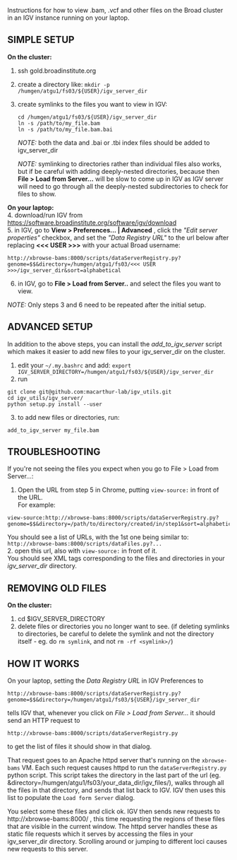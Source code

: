 Instructions for how to view .bam, .vcf and other files on the Broad cluster in an IGV instance running on your laptop.

SIMPLE SETUP
------------

**On the cluster:**  
1. ssh gold.broadinstitute.org
2. create a directory like: ```mkdir -p /humgen/atgu1/fs03/${USER}/igv_server_dir```
3. create symlinks to the files you want to view in IGV: 
      ```
      cd /humgen/atgu1/fs03/${USER}/igv_server_dir
      ln -s /path/to/my_file.bam
      ln -s /path/to/my_file.bam.bai
      ```
   *NOTE:* both the data and .bai or .tbi index files should be added to igv_server_dir   
   
   *NOTE:* symlinking to directories rather than individual files also works, but if be careful with adding deeply-nested directories, 
   because then **File > Load from Server...** will be slow to come up in IGV as IGV server will need to go through all the deeply-nested subdirectories to check for files to show.    


**On your laptop:**  
4. download/run IGV from https://software.broadinstitute.org/software/igv/download  
5. in IGV, go to **View > Preferences... | Advanced** , click the *"Edit server properties"* checkbox, and set the *"Data Registry URL"* to the url below after replacing **<<< USER >>>** with your actual Broad username:   
   
   ```
   http://xbrowse-bams:8000/scripts/dataServerRegistry.py?genome=$$&directory=/humgen/atgu1/fs03/<<< USER >>>/igv_server_dir&sort=alphabetical
   ```
6. in IGV, go to **File > Load from Server..** and select the files you want to view.

*NOTE:* Only steps 3 and 6 need to be repeated after the initial setup. 

ADVANCED SETUP
--------------

In addition to the above steps, you can install the *add_to_igv_server* script which makes it easier to add new files to your igv_server_dir on the cluster. 

1. edit your `~/.my.bashrc` and add: 
```export IGV_SERVER_DIRECTORY=/humgen/atgu1/fs03/${USER}/igv_server_dir```
2. run 
```
git clone git@github.com:macarthur-lab/igv_utils.git
cd igv_utils/igv_server/
python setup.py install --user
```
3. to add new files or directories, run:
```
add_to_igv_server my_file.bam
```

TROUBLESHOOTING
---------------

If you're not seeing the files you expect when you go to File > Load from Server...:  
1. Open the URL from step 5 in Chrome, putting `view-source:` in front of the URL.  
For example:    
```
view-source:http://xbrowse-bams:8000/scripts/dataServerRegistry.py?genome=$$&directory=/path/to/directory/created/in/step1&sort=alphabetical
```  
You should see a list of URLs, with the 1st one being similar to: `http://xbrowse-bams:8000/scripts/dataFiles.py?...`  
2. open this url, also with `view-source:` in front of it.  
You should see XML tags corresponding to the files and directories in your *igv_server_dir* directory.  


REMOVING OLD FILES
-----------------------

**On the cluster:**  
1. cd $IGV_SERVER_DIRECTORY  
2. delete files or directories you no longer want to see.  (if
   deleting symlinks to directories, be careful to delete the symlink and not the directory itself - eg. do `rm symlink`, and not `rm -rf <symlink>/`)  



HOW IT WORKS
------------

On your laptop, setting the *Data Registry URL* in IGV Preferences to
```
http://xbrowse-bams:8000/scripts/dataServerRegistry.py?genome=$$&directory=/humgen/atgu1/fs03/${USER}/igv_server_dir
```   
tells IGV that, whenever you click on *File > Load from Server...* it should send an HTTP request to 
```
http://xbrowse-bams:8000/scripts/dataServerRegistry.py 
```
to get the list of files it should show in that dialog. 

That request goes to an Apache httpd server that's running on the `xbrowse-bams` VM. Each such request causes httpd to run the `dataServerRegistry.py` python script. This script takes the directory in the last part of the url (eg. &directory=/humgen/atgu1/fs03/your_data_dir/igv_files/), 
walks through all the files in that directory, and sends that list back to IGV. IGV then uses this list to populate the `Load form Server` dialog.

You select some these files and click ok. IGV then sends new requests to http://xbrowse-bams:8000/ , this time requesting the
regions of these files that are visible in the current window. The httpd server handles these as static file requests which it serves by accessing the files in your igv_server_dir directory. Scrolling around or jumping to different loci causes new requests to this server.
